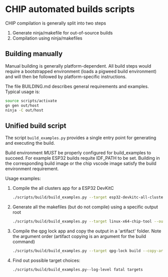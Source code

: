 # CHIP automated builds scripts

CHIP compilation is generally split into two steps

1. Generate ninja/makefile for out-of-source builds
2. Compilation using ninja/makefiles

## Building manually

Manual building is generally platform-dependent. All build steps would require a
bootstrapped environment (loads a pigweed build environment) and will then be
followed by platform-specific instructions.

The file BUILDING.md describes general requirements and examples. Typical usage
is:

```sh
source scripts/activate
gn gen out/host
ninja -C out/host
```

## Unified build script

The script `build_examples.py` provides a single entry point for generating and
executing the build.

Build environment _MUST_ be properly configured for build_examples to succeed.
For example ESP32 builds requite IDF_PATH to be set. Building in the
corresponding build image or the chip vscode image satisfy the build environment
requirement.

Usage examples:

1. Compile the all clusters app for a ESP32 DevKitC

    ```sh
    ./scripts/build/build_examples.py --target esp32-devkitc-all-clusters build
    ```

2. Generate all the makefiles (but do not compile) using a specific output root

    ```sh
    ./scripts/build/build_examples.py --target linux-x64-chip-tool --out-prefix ./mydir gen
    ```

3. Compile the qpg lock app and copy the output in a 'artifact' folder. Note the
   argument order (artifact copying is an argument for the build command)

    ```sh
    ./scripts/build/build_examples.py --target qpg-lock build --copy-artifacts-to /tmp/artifacts
    ```

4. Find out possible target choices:

    ```sh
    ./scripts/build/build_examples.py--log-level fatal targets
    ```

